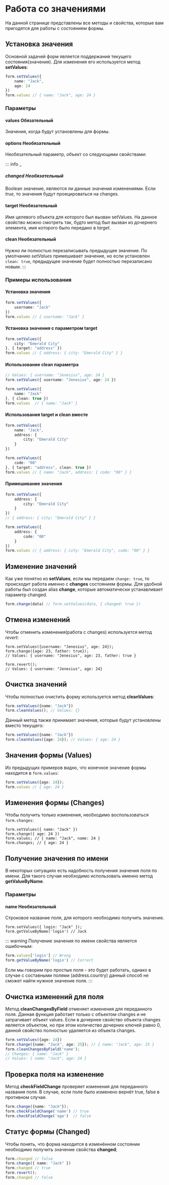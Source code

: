 # Работа со значениями
На данной странице представлены все методы и свойства, которые вам пригодятся для работы с состоянием формы.

## Установка значения

Основной задачей форм является поддержания текущего состояния(значения). Для изменения его используется метод **setValues**:
```ts
form.setValues({
    name: "Jack",
    age: 24
})
form.values // { name: "Jack", age: 24 }
```

### Параметры

#### values <Badge type="tip">Обязательный</Badge>
Значения, когда будут установлены для формы.

#### options <Badge type="info">Необязательный</Badge>
Необязательный параметр, объект со следующими свойствами:

::: info _
##### changed <Badge type="info">Необязательный</Badge>
Boolean значение, являются ли данные значения изменениями. Если *true*, то значения будут проецироваться на changes.

#### target <Badge type="info">Необязательный</Badge>
Имя целевого объекта для которого был вызван setValues. На данное свойство можно смотреть так, будто метод был вызван
из дочернего элемента, имя которого было передано в *target*.

#### clean <Badge type="info">Необязательный</Badge>
Нужно ли полностью перезаписывать предыдущее значение. По умолчанию *setValues* примешивает значение, но если установлен
`clean: true`, предыдущее значение будет полностью перезаписано новым.
:::

### Примеры использования

#### Установка значения
```ts
form.setValues({
    username: "Jack"
})
form.values // { username: "Jack" }
```

#### Установка значения с параметром target
```ts
form.setValues({
    city: "Emerald City"
}, { target: "address" })
form.values // { address: { city: "Emerald City" } }
```

#### Использование clean параметра
```ts
// Values: { username: "Jenesius", age: 24 }
form.setValues({ username: "Jenesius", age: 24 }) 

form.setValues({ 
    name: "Jask"
}, { clean: true })
form.values  // { name: "Jack" }
```

#### Использования target и clean вместе
```ts
form.setValues({
    name: "Jack",
    address: {
		city: "Emerald City"
    }
})

form.setValues({
    code: "00"
}, { target: "address", clean: true })
form.values // { name: "Jack", address: { code: "00" } }
```

#### Примешивание значения
```ts
form.setValues({
    address: {
		city: "Emerald City"
    }
})
// { address: { city: "Emerald City" } }

form.setValues({
	address: {
		code: "00"
	}
})
form.values // { address: { city: "Emerald City", code: "00" } }
```

## Изменение значений
Как уже понятно из **setValues**, если мы передаем `change: true`, то происходит работа именно с **changes** состоянием
формы. Для удобной работы был создан alias **change**, которые автоматически устанавливает параметр changed.
```ts
form.change(data) // form.setValues(data, { changed: true })
```

## Отмена изменений
Чтобы отменить изменения(работа с changes) используется метод *revert*:
```ts{5}
form.setValues({username: "Jenesius", age: 24});
form.change({age: 23, father: true});
// Values: { username: "Jenesius", age: 23, father: true }

form.revert();
// Values: { username: "Jenesius", age: 24}
```

## Очистка значений
Чтобы полностью очистить форму используется метод **cleanValues**:
```ts
form.setValues({name: "Jack"})
form.cleanValues(); // Values: {}
```
Данный метод также принимает значения, которые будут установлены вместо текущего:
```ts
form.setValues({name: "Jack"})
form.cleanValues({age: 24}); // Values: { age: 24 }
```

## Значения формы (Values)
Из предыдущих примеров видно, что конечное значение формы находится в `form.values`:
```ts
form.setValues({age: 24});
form.values // { age: 24 }
```


## Изменения формы (Changes)
Чтобы получить только изменения, необходимо воспользоваться `form.changes`:
```ts{4}
form.setValues({ name: "Jack" })
form.change({ age: 24 })
form.values; // { name: "Jack", name: 24 }
form.changes; // { age: 24 }
```

## Получение значения по имени
В некоторых ситуациях есть надобность получения значения поля по имени. Для такого случая необходимо использовать
именно метод **getValueByName**.

### Параметры

#### name <Badge type="info">Необязательный</Badge>
Строковое название поля, для которого необходимо получить значение.

```ts{2}
form.setValues({ login: "Jack" });
form.getValueByName('login') // Jack
```
::: warning
Получение значения по имени свойства является ошибочным:
```ts
form.values['login'] // Wrong
form.getValueByName('login') // Correct
```
Если мы говорим про простые поля - это будет работать, однако в случае с составными полями (address.country) данный
способ не сможет найти нужное значение поля.
:::

## Очистка изменений для поля
Метод **cleanChangesByField** отменяет изменения для переданного поля. Данная функция работает только с объектом changes и не
затрагивает объект values. Если в дочернее свойство объекта changes является объектом, но при этом количество
дочерних ключей равно 0, данной свойство полностью удаляется из объекта changes.

```ts
form.setValues({age: 24})
form.change({name: "Jack", age: 25}); // { name: "Jack", age: 25 }
form.cleanChangesByField('name');
// Changes: { name: "Jack" }
// Values: { name: "Jack", age: 24 }
```

## Проверка поля на изменение
Метод **checkFieldChange** проверяет изменения для переданного названия поля. В случае, если поле было изменено
вернёт true, false в противном случае.
```ts
form.change({name: "Jack"});
form.checkFieldChange('name') // true
form.checkFieldChange('age')  // false
```

## Статус формы (Changed)
Чтобы понять, что форма находится в изменённом состоянии необходимо получить значение свойства **changed**;
```ts
form.changed // false
form.change({ name: "Jack" })
form.changed // true
form.revert();
form.changed // false
```
